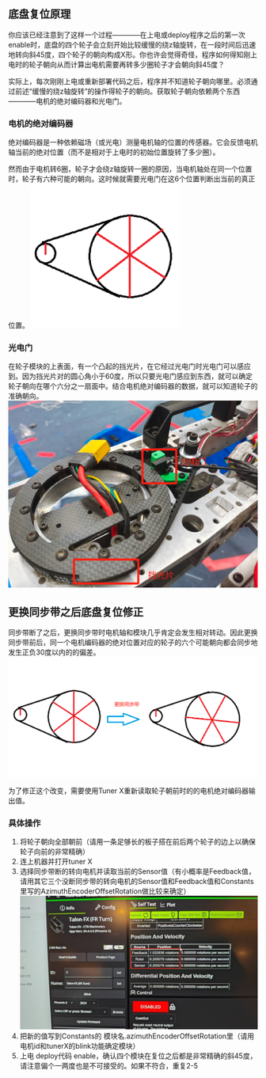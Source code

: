 ## 底盘复位原理
你应该已经注意到了这样一个过程————在上电或deploy程序之后的第一次enable时，底盘的四个轮子会立刻开始比较缓慢的绕z轴旋转，在一段时间后迅速地转向斜45度，四个轮子的朝向构成X形。你也许会觉得奇怪，程序如何得知刚上电时的轮子朝向从而计算出电机需要再转多少圈轮子才会朝向斜45度？

实际上，每次刚刚上电或重新部署代码之后，程序并不知道轮子朝向哪里。必须通过前述“缓慢的绕z轴旋转”的操作得轮子的朝向。获取轮子朝向依赖两个东西————电机的绝对编码器和光电门。

### 电机的绝对编码器
绝对编码器是一种依赖磁场（或光电）测量电机轴的位置的传感器。它会反馈电机轴当前的绝对位置（而不是相对于上电时的初始位置旋转了多少圈）。

然而由于电机转6圈，轮子才会绕z轴旋转一圈的原因，当电机轴处在同一个位置时，轮子有六种可能的朝向。这时候就需要光电门在这6个位置判断出当前的真正位置。
![Alt text](image-2.png)
### 光电门
在轮子模块的上表面，有一个凸起的挡光片，在它经过光电门时光电门可以感应到。因为挡光片对的圆心角小于60度，所以只要光电门感应到东西，就可以确定轮子朝向在哪个六分之一扇面中。结合电机绝对编码器的数据，就可以知道轮子的准确朝向。
![Alt text](image.png)
## 更换同步带之后底盘复位修正
同步带断了之后，更换同步带时电机轴和模块几乎肯定会发生相对转动。因此更换同步带前后，同一个电机编码器的绝对位置对应的轮子的六个可能朝向都会同步地发生正负30度以内的的偏差。
![Alt text](image-1.png)

为了修正这个改变，需要使用Tuner X重新读取轮子朝前时的的电机绝对编码器输出值。
### 具体操作
1. 将轮子朝向全部朝前（请用一条足够长的板子搭在前后两个轮子的边上以确保轮子向前的非常精确）
2. 连上机器并打开tuner X
3. 选择同步带断的转向电机并读取当前的Sensor值（有小概率是Feedback值，请用其它三个没断同步带的转向电机的Sensor值和Feedback值和Constants里写的AzimuthEncoderOffsetRotation做比较来确定）
![Alt text](image-4.png)
4. 把新的值写到Constants的 模块名.azimuthEncoderOffsetRotation里（请用电机id和tunerX的blink功能确定模块）
5. 上电 deploy代码 enable，确认四个模块在复位之后都是非常精确的斜45度，请注意偏个一两度也是不可接受的。如果不符合，重复2-5
